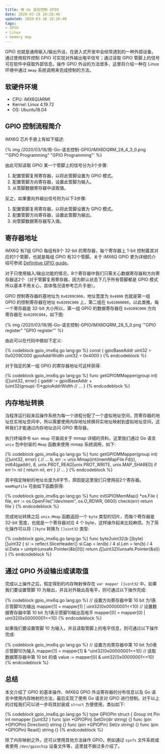 ```yaml
---
title: 用 Go 语言控制 GPIO
date: 2020-03-18 18:28:40
updated: 2020-03-18 18:28:40
tags:
- GPIO
- Linux
- memory map
---
```


GPIO 也就是通用输入/输出外设，在嵌入式开发中会经常遇到的一种外部设备。通过使用软件控制 GPIO 可实现对外输出电平信号；通过读取 GPIO 管脚上的信号可在软件中获取外部信息。操作 GPIO 外设的方法很多，这里将介绍一种在 Linux 环境中通过 `mmap` 系统调用来完成控制的方法。

<!--more-->

## 软硬件环境

- CPU: iMX6Q(ARM)
- Kernel: Linux 4.19.72
- OS: Ubuntu18.04

## GPIO 控制流程简介

iMX6Q 芯片手册上有如下描述:

{% img /2020/03/18/用-Go-语言控制-GPIO/IMX6DQRM_28_4_3_0.png '"GPIO Programming" "GPIO Programming"' %}

由此可知读取 GPIO 某一个管脚上的信号分为3个步骤:

1. 配置管脚复用寄存器，以将此管脚设置为 GPIO 模式。
2. 配置管脚方向寄存器，设置此管脚为输入。
3. 从管脚数据寄存器中读取值。

反之，如果要向外输出信号则为以下3步骤:

1. 配置管脚复用寄存器，以将此管脚设置为 GPIO 模式。
2. 配置管脚方向寄存器，设置此管脚为输出。
3. 向管脚数据寄存器写入值。

## 寄存器地址

iMX6Q 有7组 GPIO 每组有8个 32-bit 的寄存器，每个寄存器上 1-bit 控制着其对应的1个管脚，也就是每组 GPIO 有32个管脚。关于 iMX6Q GPIO 更为详细的介绍可参阅 [Definitive GPIO guide](https://www.kosagi.com/w/index.php?title=Definitive_GPIO_guide)。

对于只使用输入/输出功能的情况，8个寄存器中我们只需关心数据寄存器和方向寄存器这2个（对于管脚复用寄存器，因为默认状态下几乎所有管脚都是 GPIO 模式所以基本不用关心，具体情况请参考芯片手册）。

GPIO 控制寄存器的基地址为 `0x0209C000`，地址宽度为 `0x4000` 也就是第一组 GPIO 的控制寄存器在地址 `0x0209C000` 上，第二组在 `0x020A0000`，以此类推。每一个寄存器是 32-bit 大小所以，第一组 GPIO 的数据寄存器在 `0x0209C000` 方向寄存器在 `0x0209C004`，如下图:

{% img /2020/03/18/用-Go-语言控制-GPIO/IMX6DQRM_28_5_0.png '"GPIO register" "GPIO register"' %}

由此可以在代码中做如下定义:

{% codeblock gpio_imx6q.go lang:go %}
const (
    gpioBaseAddr  uint32 = 0x0209C000
    gpioAddrWidth uint32 = 0x4000
)
{% endcodeblock %}

对于指定的某一组 GPIO 的寄存器地址可这样获得:

{% codeblock gpio_imx6q.go lang:go %}
func getGPIOMMapper(group int) ([]uint32, error) {
    gaddr := gpioBaseAddr + (uint32(group)-1)*gpioAddrWidth
    // ...
}
{% endcodeblock %}

## 内存地址转换

当程序运行起来后操作系统为每一个进程分配了一个虚拟地址空间，而寄存器的地址在实地址空间中，所以需要使用内存地址转换将实地址映射到虚拟地址空间，这样我们才能通过内存地址访问 GPIO 寄存器。

执行终端命令 `man mmap` 可查阅关于 mmap 详细的资料，这里我们通过 Go 语言 `unix` 包中封装的 `Mmap` 函数来使用 mmap 系统调用，如下:

{% codeblock gpio_imx6q.go lang:go %}
func getGPIOMMapper(group int) ([]uint32, error) {
    // ...
    b, err := unix.Mmap(int(memMapFile.Fd()), int64(gaddr), 8, unix.PROT_READ|unix.PROT_WRITE, unix.MAP_SHARED)
    if err != nil {
        return nil, err
    }
    // ...
}
{% endcodeblock %}

其中指定映射的地址长度为8字节，原因是这里我们只使用前2个寄存器。`memMapFile` 可由如下函数获得:

{% codeblock gpio_imx6q.go lang:go %}
func initGPIOMemMap() *os.File {
    file, err := os.OpenFile("/dev/mem", os.O_RDWR, 0600)
    check(err)
    return file
}
{% endcodeblock %}

完成地址转换之后 `unix.Mmap` 函数返回一个 `byte` 类型的切片，而每个寄存器是 32-bit 宽度，也就是一个寄存器对应 4 个 byte，这样操作起来比较麻烦。为了简化操作可以将 `[]byte` 转换为 `[]uint32` 类型:

{% codeblock gpio_imx6q.go lang:go %}
func byte2uint32(b []byte) []uint32 {
    sl := reflect.SliceHeader{}
    sl.Cap = len(b) / 4
    sl.Len = len(b) / 4
    sl.Data = uintptr(unsafe.Pointer(&b[0]))
    return *(*[]uint32)(unsafe.Pointer(&sl))
}
{% endcodeblock %}

## 通过 GPIO 外设输出或读取值

完成以上操作之后，假定得到的内存映射保存在 `var mapper []uint32` 中。如果我们要设置管脚 10 为输出，并且对外输出高电平，则可通过以下操作完成:

{% codeblock gpio_imx6q.go lang:go %}
// 设置方向寄存器中第 10 bit 为1表示管脚10为输出
mapper[1] = mapper[1] | uint32(0x00000001<<10)
// 设置数据寄存器中第 10 bit 为1表示管脚10输出高电平
mapper[0] = mapper[0] | uint32(0x00000001<<10)
{% endcodeblock %}

如果我们要设置管脚 10 为输入，并且读取管脚上的电平信息，则可通过以下操作完成:

{% codeblock gpio_imx6q.go lang:go %}
// 设置方向寄存器中第 10 bit 为0表示管脚10为输入
mapper[1] = mapper[1] & ^uint32(0x00000001<<10)
// 读取数据寄存器中第 10 bit 的值
value := mapper[0] & uint32(0x00000001<<10)
{% endcodeblock %}

## 总结

本文介绍了 GPIO 的基本操作、iMX6Q GPIO 外设寄存器的分布信息以及 Go 语言中使用内存映射的方法，最后实现了使用 Go 语言对 GPIO 进行控制。对于以上的过程我们可以进一步将其封装成 `struct` 方便使用，类似如下:

{% codeblock gpio_imx6q.go lang:go %}
type GPIOPin struct {
    Group   int
    Pin     int
    mmapper []uint32
}
func (pin *GPIOPin) SetDir(dir string) {}
func (pin *GPIOPin) Direction() string {}
func (pin *GPIOPin) Set(v string) {}
func (pin *GPIOPin) Read() string {}
{% endcodeblock %}

除了内存映射之外，还可以使用其他方法操作 GPIO，例如通过 `sysfs` 文件系统或者使用 `/dev/gpiochip` 设备文件等，这里就不做过多介绍了。
